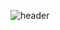
![header](https://capsule-render.vercel.app/api?type=venom&height=300&color=gradient&text=Hyuji&textBg=false&animation=fadeIn&section=header&reversal=false&fontAlignY=50&descAlign=31&descAlignY=100&fontColor=00000&fontSize=100)


